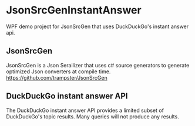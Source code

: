# JsonSrcGenInstantAnswer
WPF demo project for JsonSrcGen that uses DuckDuckGo's instant answer api.

## JsonSrcGen
JsonSrcGen is a Json Serailizer that uses c# source generators to generate optimized Json converters at compile time. https://github.com/trampster/JsonSrcGen

## DuckDuckGo instant answer API
The DuckDuckGo instant answer API provides a limited subset of DuckDuckGo's topic results. Many queries will not produce any results.
